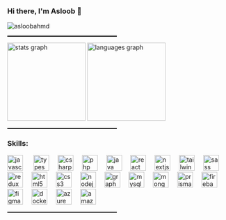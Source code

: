 <h3 align="left">Hi there, I'm Asloob 👋</h3>

<p align="left"> <img src="https://komarev.com/ghpvc/?username=asloobahmd&label=Profile%20views&color=0e75b6&style=flat" alt="asloobahmd" /> </p>

<hr style="border: 0; height: 2px; background-color: black; width: 50%;">

<div align="left">
  <img src="https://github-readme-stats.vercel.app/api?username=asloobahmd&show_icons=true&locale=en"  height="180" alt="stats graph"  />
  <img src="https://github-readme-stats.vercel.app/api/top-langs?username=asloobahmd&locale=en&hide_title=false&layout=compact&card_width=320&langs_count=5&theme=default&hide_border=false&order=2" height="180"    
   alt="languages graph"  />
</div>

<hr style="border: 0; height: 2px; background-color: black; width: 50%;">

<h3 align="left">Skills:</h3>

<div align="left">
  <img src="https://cdn.simpleicons.org/javascript/F7DF1E" height="36" alt="javascript logo"  />
  <img width="16" />
  <img src="https://cdn.simpleicons.org/typescript/3178C6" height="36" alt="typescript logo"  />
  <img width="12" />
  <img src="https://cdn.jsdelivr.net/gh/devicons/devicon/icons/csharp/csharp-original.svg" height="36" alt="csharp logo"  />
  <img width="12" />
  <img src="https://cdn.simpleicons.org/php/777BB4" height="36" alt="php logo"  />
  <img width="12" />
  <img src="https://cdn.jsdelivr.net/gh/devicons/devicon/icons/java/java-original.svg" height="36" alt="java logo"  />
  <img width="12" />
  <img src="https://cdn.simpleicons.org/react/61DAFB" height="36" alt="react logo"  />
  <img width="12" />
  <img src="https://cdn.jsdelivr.net/gh/devicons/devicon/icons/nextjs/nextjs-original.svg" height="36" alt="nextjs logo"  />
  <img width="12" />
  <img src="https://cdn.simpleicons.org/tailwindcss/06B6D4" height="36" alt="tailwindcss logo"  />
  <img width="12" />
  <img src="https://cdn.jsdelivr.net/gh/devicons/devicon/icons/sass/sass-original.svg" height="36" alt="sass logo"  />
  <img width="12" />
  <img src="https://cdn.jsdelivr.net/gh/devicons/devicon/icons/redux/redux-original.svg" height="36" alt="redux logo"  />
  <img width="12" />
  <img src="https://cdn.simpleicons.org/html5/E34F26" height="36" alt="html5 logo"  />
  <img width="12" />
  <img src="https://cdn.simpleicons.org/css3/1572B6" height="36" alt="css3 logo"  />
  <img width="12" />
  <img src="https://cdn.simpleicons.org/nodedotjs/339933" height="36" alt="nodejs logo"  />
  <img width="12" />
  <img src="https://cdn.jsdelivr.net/gh/devicons/devicon/icons/graphql/graphql-plain.svg" height="36" alt="graphql logo"  />
  <img width="12" />
  <img src="https://cdn.simpleicons.org/mysql/4479A1" height="36" alt="mysql logo"  />
  <img width="12" />
  <img src="https://cdn.jsdelivr.net/gh/devicons/devicon/icons/mongodb/mongodb-original.svg" height="36" alt="mongodb logo"  />
  <img width="12" />
  <img src="https://cdn.simpleicons.org/prisma/2D3748" height="36" alt="prisma logo"  />
  <img width="12" />
  <img src="https://cdn.simpleicons.org/firebase/FFCA28" height="36" alt="firebase logo"  />
  <img width="12" />
  <img src="https://cdn.jsdelivr.net/gh/devicons/devicon/icons/figma/figma-original.svg" height="36" alt="figma logo"  />
  <img width="12" />
  <img src="https://cdn.jsdelivr.net/gh/devicons/devicon/icons/docker/docker-original.svg" height="36" alt="docker logo"  />
  <img width="12" />
  <img src="https://cdn.simpleicons.org/microsoftazure/0078D4" height="36" alt="azure logo"  />
  <img width="12" />
  <img src="https://cdn.simpleicons.org/amazonaws/232F3E" height="36" alt="amazonwebservices logo"  />
  <img width="12" />
</div>

<hr style="border: 0; height: 2px; background-color: black; width: 50%;">
